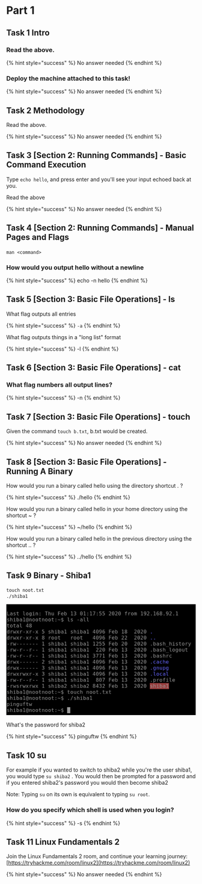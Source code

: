 # Part 1

## Task 1 Intro

### Read the above.

{% hint style="success" %}
No answer needed
{% endhint %}

### Deploy the machine attached to this task!

{% hint style="success" %}
No answer needed
{% endhint %}

## Task 2 Methodology

Read the above.

{% hint style="success" %}
No answer needed
{% endhint %}

## Task 3 \[Section 2: Running Commands\] - Basic Command Execution

Type `echo hello`, and press enter and you'll see your input echoed back at you.

Read the above

{% hint style="success" %}
No answer needed
{% endhint %}

## Task 4 \[Section 2: Running Commands\] - Manual Pages and Flags

`man <command>`

### How would you output hello without a newline

{% hint style="success" %}
echo -n hello
{% endhint %}

## Task 5 \[Section 3: Basic File Operations\] - ls

What flag outputs all entries

{% hint style="success" %}
`-a`
{% endhint %}

What flag outputs things in a "long list" format

{% hint style="success" %}
-l
{% endhint %}

## Task 6 \[Section 3: Basic File Operations\] - cat

### What flag numbers all output lines?

{% hint style="success" %}
-n
{% endhint %}

## Task 7 \[Section 3: Basic File Operations\] - touch

Given the command `touch b.txt`, b.txt would be created.

{% hint style="success" %}
No answer needed
{% endhint %}

## Task 8 \[Section 3: Basic File Operations\] - Running A Binary

How would you run a binary called hello using the directory shortcut . ?

{% hint style="success" %}
./hello
{% endhint %}

How would you run a binary called hello in your home directory using the shortcut ~ ?

{% hint style="success" %}
~/hello
{% endhint %}

How would you run a binary called hello in the previous directory using the shortcut .. ?

{% hint style="success" %}
../hello
{% endhint %}

## Task 9 Binary - Shiba1

```text
touch noot.txt
./shiba1
```

![](../.gitbook/assets/image%20%28175%29.png)

What's the password for shiba2

{% hint style="success" %}
pinguftw
{% endhint %}

## Task 10 su

For example if you wanted to switch to shiba2 while you're the user shiba1, you would type `su shiba2` . You would then be prompted for a password and if you entered shiba2's password you would then become shiba2

Note: Typing `su` on its own is equivalent to typing `su root`. 

### How do you specify which shell is used when you login?

{% hint style="success" %}
-s
{% endhint %}

## Task 11 Linux Fundamentals 2

Join the Linux Fundamentals 2 room, and continue your learning journey: [https://tryhackme.com/room/linux2](https://tryhackme.com/room/linux2)

{% hint style="success" %}
No answer needed
{% endhint %}

